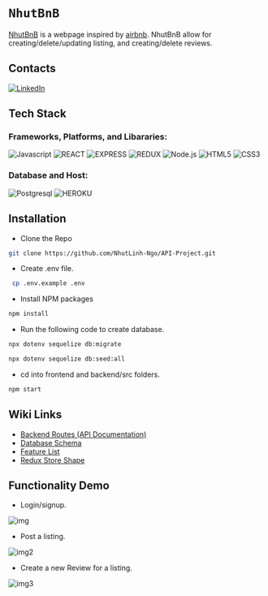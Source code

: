# `NhutBnB`

[NhutBnB](https://nhut-airbnb-api.herokuapp.com/) is a webpage inspired by [airbnb](https://www.airbnb.com/).
NhutBnB allow for creating/delete/updating listing, and creating/delete reviews.
## Contacts

[![LinkedIn][linkedin-shield]][linkedin-url]

## Tech Stack

### Frameworks, Platforms, and Libararies:

![Javascript](https://img.shields.io/badge/Javascript%20-F7DF1E?style=for-the-badge&logo=Javascript&logoColor=white)
![REACT](https://img.shields.io/badge/REACT%20-61DAFB?style=for-the-badge&logo=REACT&logoColor=white)
![EXPRESS](https://img.shields.io/badge/Express%20-000000?style=for-the-badge&logo=REACT&logoColor=white)
![REDUX](https://img.shields.io/badge/Redux%20-764ABC?style=for-the-badge&logo=Redux&logoColor=white)
![Node.js](https://img.shields.io/badge/Node.Js%20-339933?style=for-the-badge&logo=Node.js&logoColor=white)
![HTML5](https://img.shields.io/badge/HTML5-E34F26?style=for-the-badge&logo=HTML5&logoColor=white)
![CSS3](https://img.shields.io/badge/CSS3-1572B6?style=for-the-badge&logo=CSS3&logoColor=white)

### Database and Host:

![Postgresql](https://img.shields.io/badge/Postgresql-4169E1?style=for-the-badge&logo=postgresql&logoColor=white)
![HEROKU](https://img.shields.io/badge/Heroku-430098?style=for-the-badge&logo=Heroku&logoColor=white)

## Installation

- Clone the Repo

```sh
git clone https://github.com/NhutLinh-Ngo/API-Project.git
```

- Create .env file.

```sh
 cp .env.example .env
```

- Install NPM packages

```sh
npm install
```

- Run the following code to create database.

```sh
npx dotenv sequelize db:migrate
```

```sh
npx dotenv sequelize db:seed:all
```

- cd into frontend and backend/src folders.

```sh
npm start
```

## Wiki Links

- [Backend Routes (API Documentation)](https://github.com/NhutLinh-Ngo/API-Project/wiki/API-Documentation)
- [Database Schema](https://github.com/NhutLinh-Ngo/API-Project/wiki/Database-Schema)
- [Feature List](https://github.com/NhutLinh-Ngo/API-Project/wiki/Feature-List)
- [Redux Store Shape](https://github.com/NhutLinh-Ngo/API-Project/wiki/Redux-State-Shape)

## Functionality Demo

- Login/signup.

![img](https://i.imgur.com/78hOSdp.gif)

- Post a listing.

![img2](https://imgur.com/fsJjjCJ.gif)

- Create a new Review for a listing.

![img3](https://imgur.com/RKof5g0.gif)

[linkedin-shield]: https://img.shields.io/badge/-LinkedIn-black.svg?style=for-the-badge&logo=linkedin&colorB=555
[linkedin-url]: https://www.linkedin.com/in/nhut-linh-ngo/

